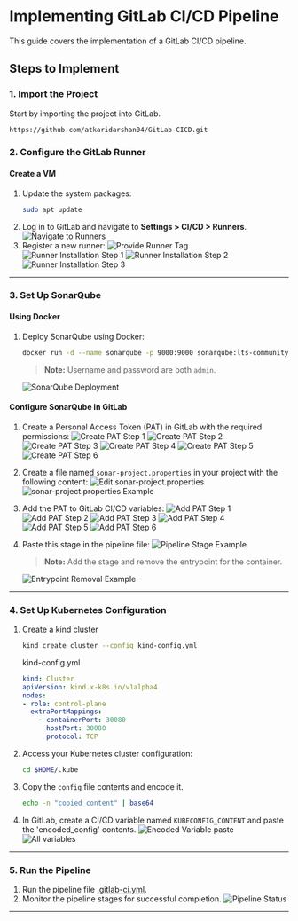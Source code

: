 # Implementing GitLab CI/CD Pipeline

This guide covers the implementation of a GitLab CI/CD pipeline.

## Steps to Implement

### 1. Import the Project
Start by importing the project into GitLab.
```bash
https://github.com/atkaridarshan04/GitLab-CICD.git
```

### 2. Configure the GitLab Runner

#### Create a VM
1. Update the system packages:
   ```bash
   sudo apt update
   ```
2. Log in to GitLab and navigate to **Settings > CI/CD > Runners**.
   ![Navigate to Runners](../images/runner_1.png)
3. Register a new runner:
     ![Provide Runner Tag](../images/runner_2.png)
     ![Runner Installation Step 1](../images/runner_3.png)
     ![Runner Installation Step 2](../images/runner_4.png)
     ![Runner Installation Step 3](../images/runner_5.png)

---

### 3. Set Up SonarQube
#### Using Docker
1. Deploy SonarQube using Docker:  
   ```bash
   docker run -d --name sonarqube -p 9000:9000 sonarqube:lts-community
   ```
   > **Note:** Username and password are both `admin`.

   ![SonarQube Deployment](../images/sonar_1.png)

#### Configure SonarQube in GitLab
1. Create a Personal Access Token (PAT) in GitLab with the required permissions:
   ![Create PAT Step 1](../images/sonar_2.png)
   ![Create PAT Step 2](../images/sonar_3.png)
   ![Create PAT Step 3](../images/sonar_4.png)
   ![Create PAT Step 4](../images/sonar_5.png)
   ![Create PAT Step 5](../images/sonar_6.png)
   ![Create PAT Step 6](../images/sonar_7.png)

2. Create a file named `sonar-project.properties` in your project with the following content:
   ![Edit sonar-project.properties](../images/sonar_08.png)
   ![sonar-project.properties Example](../images/sonar_8.png)

3. Add the PAT to GitLab CI/CD variables:
   ![Add PAT Step 1](../images/sonar_09.png)
   ![Add PAT Step 2](../images/sonar_9.png)
   ![Add PAT Step 3](../images/sonar_10.png)
   ![Add PAT Step 4](../images/sonar_11.png)
   ![Add PAT Step 5](../images/sonar_12.png)
   ![Add PAT Step 6](../images/sonar_13.png)

4. Paste this stage in the pipeline file:
   ![Pipeline Stage Example](../images/sonar_14.png)

   > **Note:** Add the stage and remove the entrypoint for the container.

   ![Entrypoint Removal Example](../images/sonar_15.png)

---

### 4. Set Up Kubernetes Configuration
1. Create a kind cluster 
   ```bash
   kind create cluster --config kind-config.yml
   ```
   kind-config.yml
   ```yaml
   kind: Cluster
   apiVersion: kind.x-k8s.io/v1alpha4
   nodes:
   - role: control-plane
     extraPortMappings:
       - containerPort: 30080  
         hostPort: 30080
         protocol: TCP
   ```

2. Access your Kubernetes cluster configuration:
   ```bash
   cd $HOME/.kube
   ```
3. Copy the `config` file contents and encode it.
   ```bash
   echo -n "copied_content" | base64
   ```
4. In GitLab, create a CI/CD variable named `KUBECONFIG_CONTENT` and paste the 'encoded_config' contents.
   ![Encoded Variable paste](../images/k8s_1.png)
   ![All variables](../images/all_variables.png)

---

### 5. Run the Pipeline
1. Run the pipeline file [.gitlab-ci.yml](.gitlab-ci.yml).
2. Monitor the pipeline stages for successful completion.
   ![Pipeline Status](../images/pipeline_status.png)

---


